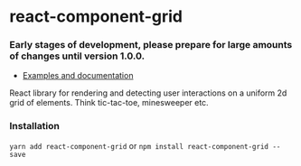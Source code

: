 # react-component-grid

### Early stages of development, please prepare for large amounts of changes until version 1.0.0.

- [Examples and documentation](https://dxinteractive.github.io/react-component-grid/)

React library for rendering and detecting user interactions on a uniform 2d grid of elements. Think tic-tac-toe, minesweeper etc.

### Installation

`yarn add react-component-grid` or `npm install react-component-grid --save`
